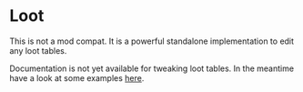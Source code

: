 # Loot

This is not a mod compat. It is a powerful standalone implementation to edit any loot tables.

Documentation is not yet available for tweaking loot tables.
In the meantime have a look at some examples [here](https://github.com/CleanroomMC/GroovyScript/blob/master/examples/loot.groovy).

